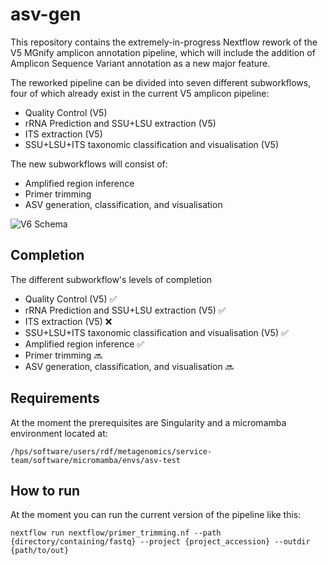 # asv-gen

This repository contains the extremely-in-progress Nextflow rework of the V5 MGnify amplicon annotation pipeline, which will include the addition of Amplicon Sequence Variant annotation as a new major feature.

The reworked pipeline can be divided into seven different subworkflows, four of which already exist in the current V5 amplicon pipeline:

* Quality Control (V5)
* rRNA Prediction and SSU+LSU extraction (V5)
* ITS extraction (V5)
* SSU+LSU+ITS taxonomic classification and visualisation (V5)

The new subworkflows will consist of:

* Amplified region inference
* Primer trimming
* ASV generation, classification, and visualisation

![V6 Schema](https://github.com/EBI-Metagenomics/asv-gen/assets/34323164/a6ef22eb-7967-4d1c-b635-0468eb11e174)

## Completion

The different subworkflow's levels of completion 

- Quality Control (V5) :white_check_mark:
- rRNA Prediction and SSU+LSU extraction (V5) :white_check_mark:
- ITS extraction (V5) :x:
- SSU+LSU+ITS taxonomic classification and visualisation (V5) :white_check_mark:
- Amplified region inference ✅
- Primer trimming :soon:
- ASV generation, classification, and visualisation :soon:

## Requirements

At the moment the prerequisites are Singularity and a micromamba environment located at:

`/hps/software/users/rdf/metagenomics/service-team/software/micromamba/envs/asv-test`

## How to run

At the moment you can run the current version of the pipeline like this:

`nextflow run nextflow/primer_trimming.nf --path {directory/containing/fastq} --project {project_accession} --outdir {path/to/out}`

